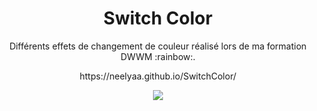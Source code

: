 <h1 align=center>Switch Color</h1>
<p align=center>Différents effets de changement de couleur réalisé lors de ma formation DWWM :rainbow:.</p>
<p align=center>https://neelyaa.github.io/SwitchColor/</p>
<p align=center><img src="https://i.giphy.com/media/BIA2rRLTq0ibe/giphy.webp"/></p>
